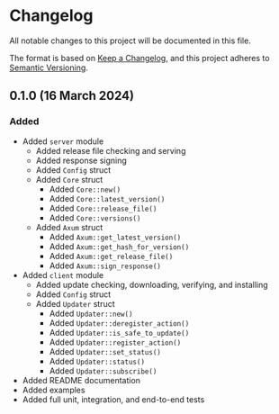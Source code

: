 # Changelog

[Keep a Changelog]:    https://keepachangelog.com/en/1.0.0/
[Semantic Versioning]: https://semver.org/spec/v2.0.0.html

All notable changes to this project will be documented in this file.

The format is based on [Keep a Changelog][], and this project adheres to
[Semantic Versioning][].


## 0.1.0 (16 March 2024)

### Added

  - Added `server` module
      - Added release file checking and serving
      - Added response signing
      - Added `Config` struct
      - Added `Core` struct
          - Added `Core::new()`
          - Added `Core::latest_version()`
          - Added `Core::release_file()`
          - Added `Core::versions()`
      - Added `Axum` struct
          - Added `Axum::get_latest_version()`
          - Added `Axum::get_hash_for_version()`
          - Added `Axum::get_release_file()`
          - Added `Axum::sign_response()`
  - Added `client` module
      - Added update checking, downloading, verifying, and installing
      - Added `Config` struct
      - Added `Updater` struct
          - Added `Updater::new()`
          - Added `Updater::deregister_action()`
          - Added `Updater::is_safe_to_update()`
          - Added `Updater::register_action()`
          - Added `Updater::set_status()`
          - Added `Updater::status()`
          - Added `Updater::subscribe()`
  - Added README documentation
  - Added examples
  - Added full unit, integration, and end-to-end tests


